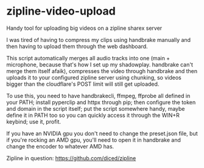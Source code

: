 # zipline-video-upload
 Handy tool for uploading big videos on a zipline sharex server

I was tired of having to compress my clips using handbrake manually and then having to upload them through the web dashboard.

This script automatically merges all audio tracks into one (main + microphone, because that's how I set up my shadowplay. handbrake can't merge them itself afaik), compresses the video through handbrake and then uploads it to your configured zipline server using chunking, so videos bigger than the cloudflare's POST limit will still get uploaded.

To use this, you need to have handbrakecli, ffmpeg, ffprobe all defined in your PATH; install pyperclip and httpx through pip; then configure the token and domain in the script itself; put the script somewhere handy, maybe define it in PATH too so you can quickly access it through the WIN+R keybind; use it, profit.

If you have an NVIDIA gpu you don't need to change the preset.json file, but if you're rocking an AMD gpu, you'll need to open it in handbrake and change the encoder to whatever AMD has.

Zipline in question: https://github.com/diced/zipline